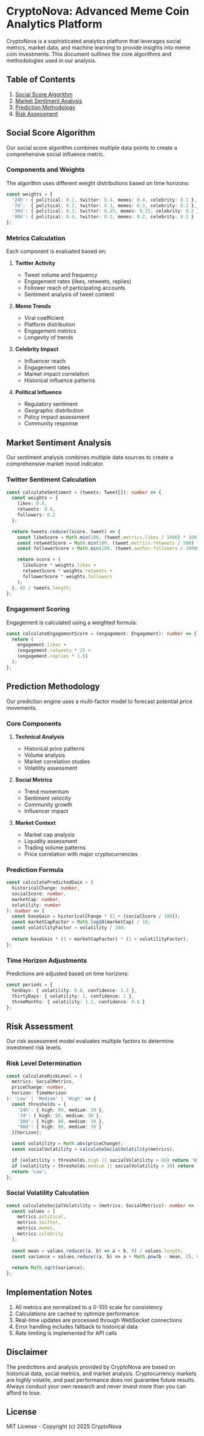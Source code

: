 # CryptoNova: Advanced Meme Coin Analytics Platform

CryptoNova is a sophisticated analytics platform that leverages social metrics, market data, and machine learning to provide insights into meme coin investments. This document outlines the core algorithms and methodologies used in our analysis.

## Table of Contents

1. [Social Score Algorithm](#social-score-algorithm)
2. [Market Sentiment Analysis](#market-sentiment-analysis)
3. [Prediction Methodology](#prediction-methodology)
4. [Risk Assessment](#risk-assessment)

## Social Score Algorithm

Our social score algorithm combines multiple data points to create a comprehensive social influence metric.

### Components and Weights

The algorithm uses different weight distributions based on time horizons:

```typescript
const weights = {
  '24h': { political: 0.1, twitter: 0.4, memes: 0.4, celebrity: 0.1 },
  '7d':  { political: 0.2, twitter: 0.3, memes: 0.3, celebrity: 0.2 },
  '30d': { political: 0.3, twitter: 0.25, memes: 0.25, celebrity: 0.2 },
  '90d': { political: 0.4, twitter: 0.2, memes: 0.2, celebrity: 0.2 }
};
```

### Metrics Calculation

Each component is evaluated based on:

1. **Twitter Activity**
   - Tweet volume and frequency
   - Engagement rates (likes, retweets, replies)
   - Follower reach of participating accounts
   - Sentiment analysis of tweet content

2. **Meme Trends**
   - Viral coefficient
   - Platform distribution
   - Engagement metrics
   - Longevity of trends

3. **Celebrity Impact**
   - Influencer reach
   - Engagement rates
   - Market impact correlation
   - Historical influence patterns

4. **Political Influence**
   - Regulatory sentiment
   - Geographic distribution
   - Policy impact assessment
   - Community response

## Market Sentiment Analysis

Our sentiment analysis combines multiple data sources to create a comprehensive market mood indicator.

### Twitter Sentiment Calculation

```typescript
const calculateSentiment = (tweets: Tweet[]): number => {
  const weights = {
    likes: 0.4,
    retweets: 0.4,
    followers: 0.2
  };

  return tweets.reduce((score, tweet) => {
    const likeScore = Math.min(100, (tweet.metrics.likes / 1000) * 100);
    const retweetScore = Math.min(100, (tweet.metrics.retweets / 500) * 100);
    const followerScore = Math.min(100, (tweet.author.followers / 100000) * 100);

    return score + (
      likeScore * weights.likes +
      retweetScore * weights.retweets +
      followerScore * weights.followers
    );
  }, 0) / tweets.length;
};
```

### Engagement Scoring

Engagement is calculated using a weighted formula:

```typescript
const calculateEngagementScore = (engagement: Engagement): number => {
  return (
    engagement.likes + 
    (engagement.retweets * 2) + 
    (engagement.replies * 1.5)
  );
};
```

## Prediction Methodology

Our prediction engine uses a multi-factor model to forecast potential price movements.

### Core Components

1. **Technical Analysis**
   - Historical price patterns
   - Volume analysis
   - Market correlation studies
   - Volatility assessment

2. **Social Metrics**
   - Trend momentum
   - Sentiment velocity
   - Community growth
   - Influencer impact

3. **Market Context**
   - Market cap analysis
   - Liquidity assessment
   - Trading volume patterns
   - Price correlation with major cryptocurrencies

### Prediction Formula

```typescript
const calculatePredictedGain = (
  historicalChange: number,
  socialScore: number,
  marketCap: number,
  volatility: number
): number => {
  const baseGain = historicalChange * (1 + (socialScore / 100));
  const marketCapFactor = Math.log10(marketCap) / 10;
  const volatilityFactor = volatility / 100;
  
  return baseGain * (1 + marketCapFactor) * (1 + volatilityFactor);
};
```

### Time Horizon Adjustments

Predictions are adjusted based on time horizons:

```typescript
const periods = {
  tenDays: { volatility: 0.8, confidence: 1.2 },
  thirtyDays: { volatility: 1, confidence: 1 },
  threeMonths: { volatility: 1.2, confidence: 0.8 }
};
```

## Risk Assessment

Our risk assessment model evaluates multiple factors to determine investment risk levels.

### Risk Level Determination

```typescript
const calculateRiskLevel = (
  metrics: SocialMetrics,
  priceChange: number,
  horizon: TimeHorizon
): 'Low' | 'Medium' | 'High' => {
  const thresholds = {
    '24h': { high: 80, medium: 30 },
    '7d': { high: 80, medium: 30 },
    '30d': { high: 80, medium: 30 },
    '90d': { high: 80, medium: 30 }
  }[horizon];

  const volatility = Math.abs(priceChange);
  const socialVolatility = calculateSocialVolatility(metrics);

  if (volatility > thresholds.high || socialVolatility > 80) return 'High';
  if (volatility > thresholds.medium || socialVolatility > 30) return 'Medium';
  return 'Low';
};
```

### Social Volatility Calculation

```typescript
const calculateSocialVolatility = (metrics: SocialMetrics): number => {
  const values = [
    metrics.political,
    metrics.twitter,
    metrics.memes,
    metrics.celebrity
  ];
  
  const mean = values.reduce((a, b) => a + b, 0) / values.length;
  const variance = values.reduce((a, b) => a + Math.pow(b - mean, 2), 0) / values.length;
  
  return Math.sqrt(variance);
};
```

## Implementation Notes

1. All metrics are normalized to a 0-100 scale for consistency
2. Calculations are cached to optimize performance
3. Real-time updates are processed through WebSocket connections
4. Error handling includes fallback to historical data
5. Rate limiting is implemented for API calls

## Disclaimer

The predictions and analysis provided by CryptoNova are based on historical data, social metrics, and market analysis. Cryptocurrency markets are highly volatile, and past performance does not guarantee future results. Always conduct your own research and never invest more than you can afford to lose.

## License

MIT License - Copyright (c) 2025 CryptoNova